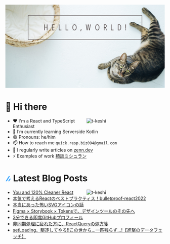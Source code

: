 ![hello-world](./image/hello-world.png)

# 👋 Hi there

<p><img align="right" width="49%" src="https://github-readme-stats.vercel.app/api?username=t-keshi&show_icons=true&locale=en" alt="t-keshi" /></p>

- ❤️ I'm a React and TypeScript Enthusiast
- 🌱 I’m currently learning Serverside Kotlin
- 😄 Pronouns: he/him
- 📫 How to reach me `quick.resp.biz094@gmail.com`
- 📝 I regularly write articles on [zenn.dev](https://zenn.dev/t_keshi)
- ⚡️ Examples of work [積読ミシュラン](https://tsundoku-michelin.vercel.app/books-list/1)

# ![zenn](./icon/zenn.png) Latest Blog Posts

<p><img align="right" width="49%" src="https://github-readme-stats.vercel.app/api/top-langs?username=t-keshi&show_icons=true&locale=en&layout=compact" alt="t-keshi" /></p>

<!-- BLOG-POST-LIST:START -->
- [You and 120% Cleaner React](https://zenn.dev/t_keshi/books/you-and-cleaner-react)
- [本気で考えるReactのベストプラクティス！bulletproof-react2022](https://zenn.dev/t_keshi/articles/bulletproof-react-2022)
- [本当にあった怖いSVGアイコンの話](https://zenn.dev/t_keshi/articles/react-neat-icon)
- [Figma × Storybook × Tokensで、デザインツールのその先へ](https://zenn.dev/t_keshi/articles/sync-design-approach)
- [3分できる即席GitHubプロフィール](https://zenn.dev/t_keshi/articles/instant-github-profile)
- [非同期処理に疲れた方に、ReactQueryの処方箋](https://zenn.dev/t_keshi/articles/react-query-prescription)
- [setLoading、駆逐してやる!!この世から...一匹残らず...!【進撃のデータフェッチ】](https://zenn.dev/t_keshi/articles/attack-on-react-query)
<!-- BLOG-POST-LIST:END -->